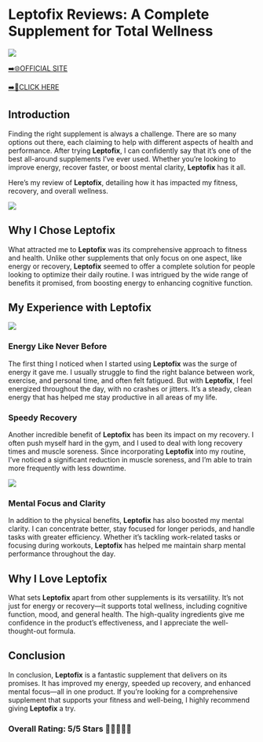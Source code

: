 # **Leptofix Reviews**: A Complete Supplement for Total Wellness

[![](https://static.vecteezy.com/system/resources/thumbnails/019/896/014/small/buy-now-gradient-button-with-cart-symbol-buy-now-illustration-png.png)](https://edetoop.top/lander/sugarpreland-1/leptofix.html) 

[➡️🌐OFFICIAL SITE](https://edetoop.top/lander/sugarpreland-1/leptofix.html) 

[➡️🔗CLICK HERE](https://edetoop.top/lander/sugarpreland-1/leptofix.html) 


## Introduction

Finding the right supplement is always a challenge. There are so many options out there, each claiming to help with different aspects of health and performance. After trying **Leptofix**, I can confidently say that it’s one of the best all-around supplements I’ve ever used. Whether you’re looking to improve energy, recover faster, or boost mental clarity, **Leptofix** has it all.

Here’s my review of **Leptofix**, detailing how it has impacted my fitness, recovery, and overall wellness.

[![](https://wallpapers.com/images/hd/red-order-now-button-udg4jcj4arvn8b0n-2.png)](https://edetoop.top/lander/sugarpreland-1/leptofix.html)  

## Why I Chose **Leptofix**

What attracted me to **Leptofix** was its comprehensive approach to fitness and health. Unlike other supplements that only focus on one aspect, like energy or recovery, **Leptofix** seemed to offer a complete solution for people looking to optimize their daily routine. I was intrigued by the wide range of benefits it promised, from boosting energy to enhancing cognitive function.

## My Experience with **Leptofix**

[![](https://static.vecteezy.com/system/resources/thumbnails/019/896/014/small/buy-now-gradient-button-with-cart-symbol-buy-now-illustration-png.png)](https://edetoop.top/lander/sugarpreland-1/leptofix.html)

### Energy Like Never Before

The first thing I noticed when I started using **Leptofix** was the surge of energy it gave me. I usually struggle to find the right balance between work, exercise, and personal time, and often felt fatigued. But with **Leptofix**, I feel energized throughout the day, with no crashes or jitters. It’s a steady, clean energy that has helped me stay productive in all areas of my life.

### Speedy Recovery

Another incredible benefit of **Leptofix** has been its impact on my recovery. I often push myself hard in the gym, and I used to deal with long recovery times and muscle soreness. Since incorporating **Leptofix** into my routine, I’ve noticed a significant reduction in muscle soreness, and I’m able to train more frequently with less downtime.

[![](https://wallpapers.com/images/hd/red-order-now-button-udg4jcj4arvn8b0n-2.png)](https://edetoop.top/lander/sugarpreland-1/leptofix.html)  

### Mental Focus and Clarity

In addition to the physical benefits, **Leptofix** has also boosted my mental clarity. I can concentrate better, stay focused for longer periods, and handle tasks with greater efficiency. Whether it’s tackling work-related tasks or focusing during workouts, **Leptofix** has helped me maintain sharp mental performance throughout the day.

## Why I Love **Leptofix**

What sets **Leptofix** apart from other supplements is its versatility. It’s not just for energy or recovery—it supports total wellness, including cognitive function, mood, and general health. The high-quality ingredients give me confidence in the product’s effectiveness, and I appreciate the well-thought-out formula.

## Conclusion

In conclusion, **Leptofix** is a fantastic supplement that delivers on its promises. It has improved my energy, speeded up recovery, and enhanced mental focus—all in one product. If you’re looking for a comprehensive supplement that supports your fitness and well-being, I highly recommend giving **Leptofix** a try.

### Overall Rating: 5/5 Stars 🌟🌟🌟🌟🌟
